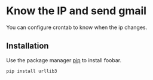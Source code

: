 # Know the IP and send gmail

You can configure crontab to know when the ip changes.

## Installation

Use the package manager [pip](https://pip.pypa.io/en/stable/) to install foobar.

```bash
pip install urllib3
```